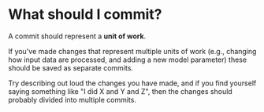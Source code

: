# What should I commit?

A commit should represent a **unit of work**.

If you've made changes that represent multiple units of work (e.g., changing how input data are processed, and adding a new model parameter) these should be saved as separate commits.

Try describing out loud the changes you have made, and if you find yourself saying something like "I did X and Y and Z", then the changes should probably divided into multiple commits.
